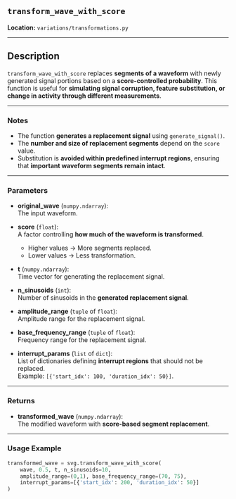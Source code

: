 ## `transform_wave_with_score`

**Location:** `variations/transformations.py`

---

## Description  
`transform_wave_with_score` replaces **segments of a waveform** with newly generated signal portions based on a **score-controlled probability**. This function is useful for **simulating signal corruption, feature substitution, or change in activity through different measurements**.

---

### Notes  
- The function **generates a replacement signal** using `generate_signal()`.  
- The **number and size of replacement segments** depend on the `score` value.  
- Substitution is **avoided within predefined interrupt regions**, ensuring that **important waveform segments remain intact**.

---

### Parameters  

- **original_wave** (`numpy.ndarray`):  
  The input waveform.

- **score** (`float`):  
  A factor controlling **how much of the waveform is transformed**.  
  - Higher values → More segments replaced.  
  - Lower values → Less transformation.

- **t** (`numpy.ndarray`):  
  Time vector for generating the replacement signal.

- **n_sinusoids** (`int`):  
  Number of sinusoids in the **generated replacement signal**.

- **amplitude_range** (`tuple` of `float`):  
  Amplitude range for the replacement signal.

- **base_frequency_range** (`tuple` of `float`):  
  Frequency range for the replacement signal.

- **interrupt_params** (`list` of `dict`):  
  List of dictionaries defining **interrupt regions** that should not be replaced.  
  Example: `[{'start_idx': 100, 'duration_idx': 50}]`.

---

### Returns  

- **transformed_wave** (`numpy.ndarray`):  
  The modified waveform with **score-based segment replacement**.

---

### Usage Example  
```python
transformed_wave = svg.transform_wave_with_score(
    wave, 0.5, t, n_sinusoids=10, 
    amplitude_range=(0,1), base_frequency_range=(70, 75), 
    interrupt_params=[{'start_idx': 200, 'duration_idx': 50}]
)
```